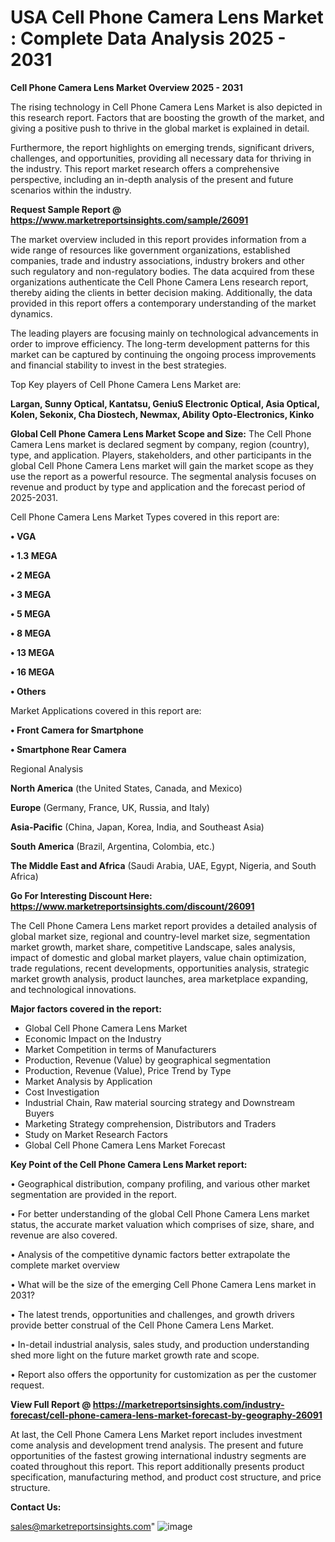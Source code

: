 # USA Cell Phone Camera Lens Market : Complete Data Analysis 2025 - 2031

<Strong> Cell Phone Camera Lens Market Overview 2025 - 2031</strong>

The rising technology in Cell Phone Camera Lens Market is also depicted in this research report. Factors that are boosting the growth of the market, and giving a positive push to thrive in the global market is explained in detail.

Furthermore, the report highlights on emerging trends, significant drivers, challenges, and opportunities, providing all necessary data for thriving in the industry. This report market research offers a comprehensive perspective, including an in-depth analysis of the present and future scenarios within the industry.

<strong>Request Sample Report @ <a href=https://www.marketreportsinsights.com/sample/26091>https://www.marketreportsinsights.com/sample/26091</a></strong>

The market overview included in this report provides information from a wide range of resources like government organizations, established companies, trade and industry associations, industry brokers and other such regulatory and non-regulatory bodies. The data acquired from these organizations authenticate the Cell Phone Camera Lens research report, thereby aiding the clients in better decision making. Additionally, the data provided in this report offers a contemporary understanding of the market dynamics.

The leading players are focusing mainly on technological advancements in order to improve efficiency. The long-term development patterns for this market can be captured by continuing the ongoing process improvements and financial stability to invest in the best strategies.

Top Key players of Cell Phone Camera Lens Market are:

<strong>Largan, Sunny Optical, Kantatsu, GeniuS Electronic Optical, Asia Optical, Kolen, Sekonix, Cha Diostech, Newmax, Ability Opto-Electronics, Kinko</strong>

<strong><b>Global Cell Phone Camera Lens Market Scope and Size:</b></strong>
The Cell Phone Camera Lens market is declared segment by company, region (country), type, and application. Players, stakeholders, and other participants in the global Cell Phone Camera Lens market will gain the market scope as they use the report as a powerful resource. The segmental analysis focuses on revenue and product by type and application and the forecast period of 2025-2031.

Cell Phone Camera Lens Market Types covered in this report are:

<strong>• VGA

• 1.3 MEGA

• 2 MEGA

• 3 MEGA

• 5 MEGA

• 8 MEGA

• 13 MEGA

• 16 MEGA

• Others</strong>

Market Applications covered in this report are:

<strong>• Front Camera for Smartphone

• Smartphone Rear Camera</strong> 

Regional Analysis

<strong>North America</strong> (the United States, Canada, and Mexico)

<strong>Europe</strong> (Germany, France, UK, Russia, and Italy)

<strong>Asia-Pacific</strong> (China, Japan, Korea, India, and Southeast Asia)

<strong>South America</strong> (Brazil, Argentina, Colombia, etc.)

<strong>The Middle East and Africa</strong> (Saudi Arabia, UAE, Egypt, Nigeria, and South Africa)

<strong>Go For Interesting Discount Here: <a href=https://www.marketreportsinsights.com/discount/26091>https://www.marketreportsinsights.com/discount/26091</a></strong>

The Cell Phone Camera Lens market report provides a detailed analysis of global market size, regional and country-level market size, segmentation market growth, market share, competitive Landscape, sales analysis, impact of domestic and global market players, value chain optimization, trade regulations, recent developments, opportunities analysis, strategic market growth analysis, product launches, area marketplace expanding, and technological innovations.

<strong><b>Major factors covered in the report:</b></strong>
<ul>
  <li>Global Cell Phone Camera Lens Market </li>
  <li>Economic Impact on the Industry</li>
  <li>Market Competition in terms of Manufacturers</li>
  <li>Production, Revenue (Value) by geographical segmentation</li>
  <li>Production, Revenue (Value), Price Trend by Type</li>
  <li>Market Analysis by Application</li>
  <li>Cost Investigation</li>
  <li>Industrial Chain, Raw material sourcing strategy and Downstream Buyers</li>
  <li>Marketing Strategy comprehension, Distributors and Traders</li>
  <li>Study on Market Research Factors</li>
  <li>Global Cell Phone Camera Lens Market Forecast</li>
</ul>

<strong><b>Key Point of the Cell Phone Camera Lens Market report:</b></strong>

• Geographical distribution, company profiling, and various other market segmentation are provided in the report.

• For better understanding of the global Cell Phone Camera Lens market status, the accurate market valuation which comprises of size, share, and revenue are also covered.

• Analysis of the competitive dynamic factors better extrapolate the complete market overview

• What will be the size of the emerging Cell Phone Camera Lens market in 2031?

• The latest trends, opportunities and challenges, and growth drivers provide better construal of the Cell Phone Camera Lens Market.

• In-detail industrial analysis, sales study, and production understanding shed more light on the future market growth rate and scope.

• Report also offers the opportunity for customization as per the customer request.

<strong><b>View Full Report @ <a href=https://marketreportsinsights.com/industry-forecast/cell-phone-camera-lens-market-forecast-by-geography-26091>https://marketreportsinsights.com/industry-forecast/cell-phone-camera-lens-market-forecast-by-geography-26091</a></b></strong>


At last, the Cell Phone Camera Lens Market report includes investment come analysis and development trend analysis. The present and future opportunities of the fastest growing international industry segments are coated throughout this report. This report additionally presents product specification, manufacturing method, and product cost structure, and price structure.

<strong>Contact Us:</strong>

sales@marketreportsinsights.com"
![image](https://github.com/user-attachments/assets/cd2c224e-09e4-4b0d-b81a-70589403cab7)
